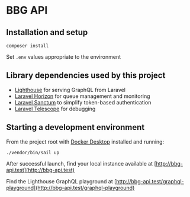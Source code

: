 # BBG API

## Installation and setup

`composer install`

Set `.env` values appropriate to the environment

## Library dependencies used by this project

- [Lighthouse](https://lighthouse-php.com/) for serving GraphQL from Laravel
- [Laravel Horizon](https://laravel.com/docs/8.x/horizon) for queue management and monitoring
- [Laravel Sanctum](https://laravel.com/docs/8.x/sanctum) to simplify token-based authentication
- [Laravel Telescope](https://laravel.com/docs/8.x/telescope) for debugging

## Starting a development environment

From the project root with [Docker Desktop](https://www.docker.com/products/docker-desktop) installed and running: 

`./vendor/bin/sail up`

After successful launch, find your local instance available at [http://bbg-api.test](http://bbg-api.test)

Find the Lighthouse GraphQL playground at [http://bbg-api.test/graphql-playground](http://bbg-api.test/graphql-playground)
